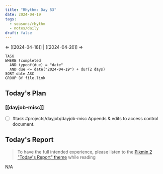```yaml
---
title: "Rhythm: Day 53"
date: 2024-04-19
tags:
  - seasons/rhythm
  - notes/daily
draft: false
---
```

⇐ [[2024-04-18]] | [[2024-04-20]] ⇒

```dataview
TASK
WHERE !completed
  AND typeof(due) = "date"
  AND due <= date("2024-04-19") + dur(2 days)
SORT date ASC
GROUP BY file.link
```

## Today's Plan

### [[dayjob-misc]]

- [ ] #task #projects/dayjob/dayjob-misc Appends & edits to access control document.



## Today's Report

> To have the full intended experience, please listen to the [Pikmin 2 "Today's Report" theme](https://www.youtube.com/watch?v=l1fCmKZnq3U&list=PLwyW5mbdZMGN8mGTqvDhsBs37SW4TkHcw&index=85) while reading

N/A

[^1]: [[caveat-lector|caveat lector]] — This is a daily note! I don't actively maintain any information in daily notes, so please be cautious in following any advice here.
<% `[^${parseInt(tp.file.content.match(/\[\^(\d+)/g).map(matched => matched.match(/\d+/)[0]).pop()) + 1}]` %>: https://labs.jstor.org/blog/introducing-juncture/ - Juncture, an interactive essay infrastructure from... JSTOR?
